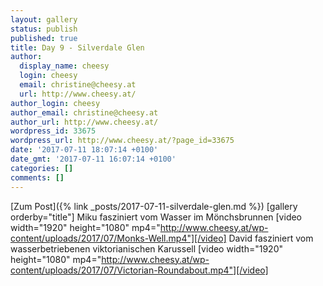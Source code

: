 ```yaml
---
layout: gallery
status: publish
published: true
title: Day 9 - Silverdale Glen
author:
  display_name: cheesy
  login: cheesy
  email: christine@cheesy.at
  url: http://www.cheesy.at/
author_login: cheesy
author_email: christine@cheesy.at
author_url: http://www.cheesy.at/
wordpress_id: 33675
wordpress_url: http://www.cheesy.at/?page_id=33675
date: '2017-07-11 18:07:14 +0100'
date_gmt: '2017-07-11 16:07:14 +0100'
categories: []
comments: []
---
```


[Zum Post]({% link _posts/2017-07-11-silverdale-glen.md %})
[gallery orderby="title"]
Miku fasziniert vom Wasser im Mönchsbrunnen
[video width="1920" height="1080" mp4="http://www.cheesy.at/wp-content/uploads/2017/07/Monks-Well.mp4"][/video]
David fasziniert vom wasserbetriebenen viktorianischen Karussell
[video width="1920" height="1080" mp4="http://www.cheesy.at/wp-content/uploads/2017/07/Victorian-Roundabout.mp4"][/video]
